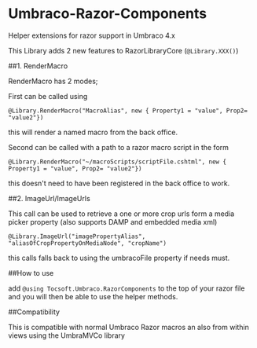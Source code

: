 Umbraco-Razor-Components
========================

Helper extensions for razor support in Umbraco 4.x


This Library adds 2 new features to RazorLibraryCore (`@Library.XXX()`)


##1. RenderMacro

RenderMacro has 2 modes;

First can be called using 

`
@Library.RenderMacro("MacroAlias", new { Property1 = "value", Prop2= "value2"})
`

this will render a named macro from the back office. 


Second can be called with a path to a razor macro script in the form 

`
@Library.RenderMacro("~/macroScripts/scriptFile.cshtml", new { Property1 = "value", Prop2= "value2"})
`

this doesn't need to have been registered in the back office to work.

##2. ImageUrl/ImageUrls

This call can be used to retrieve a one or more crop urls form a media picker property (also supports DAMP and embedded media xml)

`
@Library.ImageUrl("imagePropertyAlias", "aliasOfCropPropertyOnMediaNode", "cropName")
`

this calls falls back to using the umbracoFile property if needs must.



##How to use

add `@using Tocsoft.Umbraco.RazorComponents` to the top of your razor file and you will then be able to use the helper methods.

##Compatibility

This is compatible with normal Umbraco Razor macros an also from within views using the UmbraMVCo library